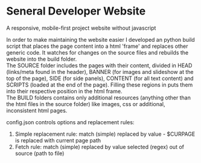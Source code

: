 # Seneral Developer Website
A responsive, mobile-first project website without javascript

In order to make maintaining the website easier I developed an python build script that places the page content into a html 'frame' and replaces other generic code. It watches for changes on the source files and rebuilds the website into the build folder.  
The SOURCE folder includes the pages with their content, divided in HEAD (links/meta found in the header), BANNER (for images and slideshow at the top of the page), SIDE (for side panels), CONTENT (for all text content) and SCRIPTS (loaded at the end of the page). Filling these regions in puts them into their respective position in the html frame.  
The BUILD folders contains only additional resources (anything other than the html files in the source folder) like images, css or additional, inconsistent html pages.

config.json controls options and replacement rules:
1. Simple replacement rule: match (simple) replaced by value - $CURPAGE is replaced with current page path
2. Fetch rule: match (simple) replaced by value selected (regex) out of source (path to file)